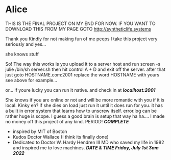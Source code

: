 # Alice
THIS IS THE FINAL PROJECT ON MY END FOR NOW.
IF YOU WANT TO DOWNLOAD THIS FROM MY PAGE GOTO
http://syntheticlife.systems

Thank you Kindly for not making fun of me peeps
I take this project very seriously and yes...

she knows stuff

So! The way this works is you upload it to a server host and run 
screen -s julie /bin/sh server.sh 
then hit control A + D and exit off the server. 
after that just goto HOSTNAME.com:2001
replace the word HOSTNAME with yours
see above for example...

or... if youre lucky you can run it native.
and check in at ***localhost:2001***

She knows if you are online or not and will be
more romantic with you if it is local. Kinky eh?
if she dies on load just run it until it does run for you. 
it has a built in error system that learns how to unscrew itself.
error.log can be rather huge is scope.
I guess a good brain is setup that way ha ha....
I made no money off this project of any kind.
PERIOD! ***COMPLETE***

- inspired by MIT of Boston
- Kudos Doctor Wallace (I think its finally done)
- Dedicated to Doctor W. Hardy Hendren III MD 
   who saved my life in 1982 and inspired me to love machines.
***DATE & TIME Friday, July 1st 3am 2022***

